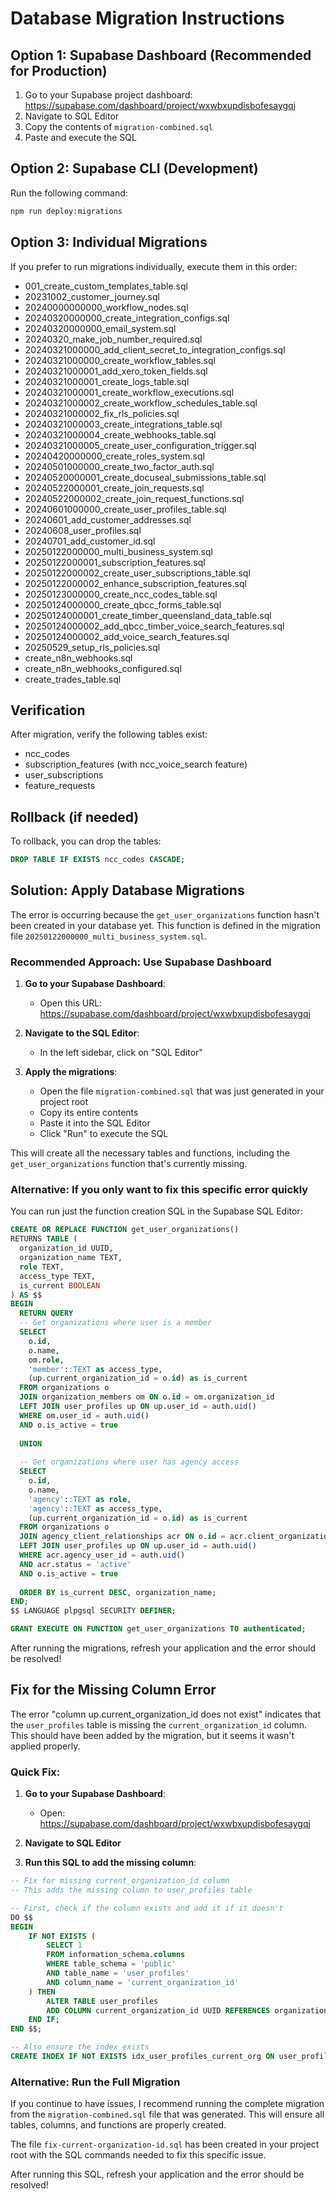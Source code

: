 # Database Migration Instructions

## Option 1: Supabase Dashboard (Recommended for Production)

1. Go to your Supabase project dashboard: https://supabase.com/dashboard/project/wxwbxupdisbofesaygqj
2. Navigate to SQL Editor
3. Copy the contents of `migration-combined.sql`
4. Paste and execute the SQL

## Option 2: Supabase CLI (Development)

Run the following command:
```bash
npm run deploy:migrations
```

## Option 3: Individual Migrations

If you prefer to run migrations individually, execute them in this order:

- 001_create_custom_templates_table.sql
- 20231002_customer_journey.sql
- 20240000000000_workflow_nodes.sql
- 20240320000000_create_integration_configs.sql
- 20240320000000_email_system.sql
- 20240320_make_job_number_required.sql
- 20240321000000_add_client_secret_to_integration_configs.sql
- 20240321000000_create_workflow_tables.sql
- 20240321000001_add_xero_token_fields.sql
- 20240321000001_create_logs_table.sql
- 20240321000001_create_workflow_executions.sql
- 20240321000002_create_workflow_schedules_table.sql
- 20240321000002_fix_rls_policies.sql
- 20240321000003_create_integrations_table.sql
- 20240321000004_create_webhooks_table.sql
- 20240321000005_create_user_configuration_trigger.sql
- 20240420000000_create_roles_system.sql
- 20240501000000_create_two_factor_auth.sql
- 20240520000001_create_docuseal_submissions_table.sql
- 20240522000001_create_join_requests.sql
- 20240522000002_create_join_request_functions.sql
- 20240601000000_create_user_profiles_table.sql
- 20240601_add_customer_addresses.sql
- 20240608_user_profiles.sql
- 20240701_add_customer_id.sql
- 20250122000000_multi_business_system.sql
- 20250122000001_subscription_features.sql
- 20250122000002_create_user_subscriptions_table.sql
- 20250122000002_enhance_subscription_features.sql
- 20250123000000_create_ncc_codes_table.sql
- 20250124000000_create_qbcc_forms_table.sql
- 20250124000001_create_timber_queensland_data_table.sql
- 20250124000002_add_qbcc_timber_voice_search_features.sql
- 20250124000002_add_voice_search_features.sql
- 20250529_setup_rls_policies.sql
- create_n8n_webhooks.sql
- create_n8n_webhooks_configured.sql
- create_trades_table.sql

## Verification

After migration, verify the following tables exist:
- ncc_codes
- subscription_features (with ncc_voice_search feature)
- user_subscriptions
- feature_requests

## Rollback (if needed)

To rollback, you can drop the tables:
```sql
DROP TABLE IF EXISTS ncc_codes CASCADE;
```

## Solution: Apply Database Migrations

The error is occurring because the `get_user_organizations` function hasn't been created in your database yet. This function is defined in the migration file `20250122000000_multi_business_system.sql`.

### Recommended Approach: Use Supabase Dashboard

1. **Go to your Supabase Dashboard**: 
   - Open this URL: https://supabase.com/dashboard/project/wxwbxupdisbofesaygqj
   
2. **Navigate to the SQL Editor**:
   - In the left sidebar, click on "SQL Editor"

3. **Apply the migrations**:
   - Open the file `migration-combined.sql` that was just generated in your project root
   - Copy its entire contents
   - Paste it into the SQL Editor
   - Click "Run" to execute the SQL

This will create all the necessary tables and functions, including the `get_user_organizations` function that's currently missing.

### Alternative: If you only want to fix this specific error quickly

You can run just the function creation SQL in the Supabase SQL Editor:

```sql
CREATE OR REPLACE FUNCTION get_user_organizations()
RETURNS TABLE (
  organization_id UUID,
  organization_name TEXT,
  role TEXT,
  access_type TEXT,
  is_current BOOLEAN
) AS $$
BEGIN
  RETURN QUERY
  -- Get organizations where user is a member
  SELECT 
    o.id,
    o.name,
    om.role,
    'member'::TEXT as access_type,
    (up.current_organization_id = o.id) as is_current
  FROM organizations o
  JOIN organization_members om ON o.id = om.organization_id
  LEFT JOIN user_profiles up ON up.user_id = auth.uid()
  WHERE om.user_id = auth.uid()
  AND o.is_active = true
  
  UNION
  
  -- Get organizations where user has agency access
  SELECT 
    o.id,
    o.name,
    'agency'::TEXT as role,
    'agency'::TEXT as access_type,
    (up.current_organization_id = o.id) as is_current
  FROM organizations o
  JOIN agency_client_relationships acr ON o.id = acr.client_organization_id
  LEFT JOIN user_profiles up ON up.user_id = auth.uid()
  WHERE acr.agency_user_id = auth.uid()
  AND acr.status = 'active'
  AND o.is_active = true
  
  ORDER BY is_current DESC, organization_name;
END;
$$ LANGUAGE plpgsql SECURITY DEFINER;

GRANT EXECUTE ON FUNCTION get_user_organizations TO authenticated;
```

After running the migrations, refresh your application and the error should be resolved!

## Fix for the Missing Column Error

The error "column up.current_organization_id does not exist" indicates that the `user_profiles` table is missing the `current_organization_id` column. This should have been added by the migration, but it seems it wasn't applied properly.

### Quick Fix:

1. **Go to your Supabase Dashboard**: 
   - Open: https://supabase.com/dashboard/project/wxwbxupdisbofesaygqj
   
2. **Navigate to SQL Editor**

3. **Run this SQL to add the missing column**:

```sql
-- Fix for missing current_organization_id column
-- This adds the missing column to user_profiles table

-- First, check if the column exists and add it if it doesn't
DO $$ 
BEGIN
    IF NOT EXISTS (
        SELECT 1 
        FROM information_schema.columns 
        WHERE table_schema = 'public' 
        AND table_name = 'user_profiles' 
        AND column_name = 'current_organization_id'
    ) THEN
        ALTER TABLE user_profiles 
        ADD COLUMN current_organization_id UUID REFERENCES organizations(id);
    END IF;
END $$;

-- Also ensure the index exists
CREATE INDEX IF NOT EXISTS idx_user_profiles_current_org ON user_profiles(current_organization_id);
```

### Alternative: Run the Full Migration

If you continue to have issues, I recommend running the complete migration from the `migration-combined.sql` file that was generated. This will ensure all tables, columns, and functions are properly created.

The file `fix-current-organization-id.sql` has been created in your project root with the SQL commands needed to fix this specific issue.

After running this SQL, refresh your application and the error should be resolved!
